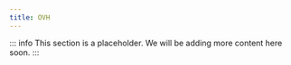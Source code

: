 ```yaml
---
title: OVH 
---
```


::: info
This section is a placeholder. We will be adding more content here soon.
:::
